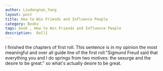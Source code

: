 ```yaml
---
author: Liudongnan_Yang
layout: post
title: How to Win Friends and Influence People 
category: Books
tags: book , How to Win Friends and Influence People
description:  Roll1
---
```


I finished the chapters of first roll. This sentence is in my opinion the most meaningful and over all guide line of the first roll:"Sigmund Freud said that everything you and I do springs from two motives: the sexurge and the desire to be great."
so what's actually desire to be great.


